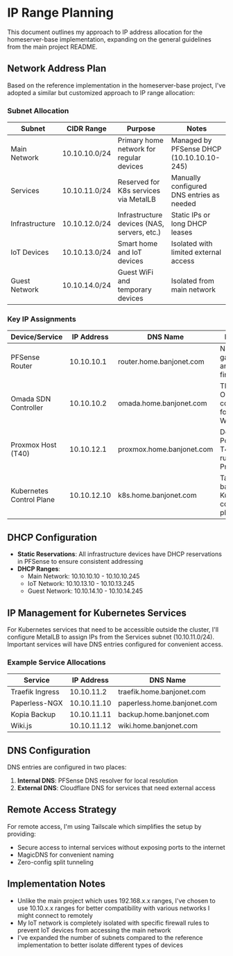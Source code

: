 # IP Range Planning

This document outlines my approach to IP address allocation for the homeserver-base implementation, expanding on the general guidelines from the main project README.

## Network Address Plan

Based on the reference implementation in the homeserver-base project, I've adopted a similar but customized approach to IP range allocation:

### Subnet Allocation

| Subnet             | CIDR Range        | Purpose                                           | Notes                                      |
|--------------------|-------------------|---------------------------------------------------|--------------------------------------------|
| Main Network       | 10.10.10.0/24     | Primary home network for regular devices          | Managed by PFSense DHCP (10.10.10.10-245)  |
| Services           | 10.10.11.0/24     | Reserved for K8s services via MetalLB             | Manually configured DNS entries as needed  |
| Infrastructure     | 10.10.12.0/24     | Infrastructure devices (NAS, servers, etc.)       | Static IPs or long DHCP leases             |
| IoT Devices        | 10.10.13.0/24     | Smart home and IoT devices                        | Isolated with limited external access      |
| Guest Network      | 10.10.14.0/24     | Guest WiFi and temporary devices                  | Isolated from main network                 |

### Key IP Assignments

| Device/Service            | IP Address      | DNS Name                  | Purpose                                |
|---------------------------|-----------------|---------------------------|----------------------------------------|
| PFSense Router            | 10.10.10.1      | router.home.banjonet.com  | Network gateway and firewall           |
| Omada SDN Controller      | 10.10.10.2      | omada.home.banjonet.com   | TP-Link Omada controller for mesh WiFi |
| Proxmox Host (T40)        | 10.10.12.1      | proxmox.home.banjonet.com | Dell PowerEdge T40 running Proxmox     |
| Kubernetes Control Plane  | 10.10.12.10     | k8s.home.banjonet.com     | Talos-based Kubernetes control plane   |

## DHCP Configuration

- **Static Reservations**: All infrastructure devices have DHCP reservations in PFSense to ensure consistent addressing
- **DHCP Ranges**:
  - Main Network: 10.10.10.10 - 10.10.10.245
  - IoT Network: 10.10.13.10 - 10.10.13.245
  - Guest Network: 10.10.14.10 - 10.10.14.245

## IP Management for Kubernetes Services

For Kubernetes services that need to be accessible outside the cluster, I'll configure MetalLB to assign IPs from the Services subnet (10.10.11.0/24). Important services will have DNS entries configured for convenient access.

### Example Service Allocations

| Service                   | IP Address      | DNS Name                        |
|---------------------------|-----------------|--------------------------------|
| Traefik Ingress           | 10.10.11.2      | traefik.home.banjonet.com   |
| Paperless-NGX             | 10.10.11.10     | paperless.home.banjonet.com |
| Kopia Backup              | 10.10.11.11     | backup.home.banjonet.com    |
| Wiki.js                   | 10.10.11.12     | wiki.home.banjonet.com      |

## DNS Configuration

DNS entries are configured in two places:
1. **Internal DNS**: PFSense DNS resolver for local resolution
2. **External DNS**: Cloudflare DNS for services that need external access

## Remote Access Strategy

For remote access, I'm using Tailscale which simplifies the setup by providing:
- Secure access to internal services without exposing ports to the internet
- MagicDNS for convenient naming
- Zero-config split tunneling

## Implementation Notes

- Unlike the main project which uses 192.168.x.x ranges, I've chosen to use 10.10.x.x ranges for better compatibility with various networks I might connect to remotely
- My IoT network is completely isolated with specific firewall rules to prevent IoT devices from accessing the main network
- I've expanded the number of subnets compared to the reference implementation to better isolate different types of devices

